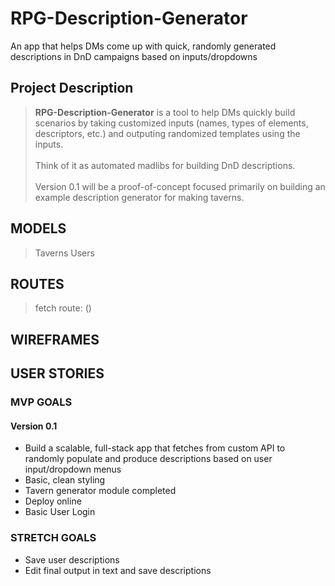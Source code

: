 # RPG-Description-Generator
An app that helps DMs come up with quick, randomly generated descriptions in DnD campaigns based on inputs/dropdowns


## Project Description
> **RPG-Description-Generator** is a tool to help DMs quickly build scenarios by taking customized inputs (names, types of elements, descriptors, etc.) and outputing randomized templates using the inputs. <br/><br/>Think of it as automated madlibs for building DnD descriptions. <br/><br/>
> Version 0.1 will be a proof-of-concept focused primarily on building an example description generator for making taverns. 

## MODELS
> Taverns
> Users
> <span>

## ROUTES
> fetch route: ()

## WIREFRAMES

## USER STORIES

### MVP GOALS

#### Version 0.1
<ul>
  <li>Build a scalable, full-stack app that fetches from custom API to randomly populate and produce descriptions based on user input/dropdown menus</li>
  <li>Basic, clean styling</li>
  <li>Tavern generator module completed</li>
  <li>Deploy online</li>
  <li>Basic User Login</li>
</ul>

### STRETCH GOALS
<ul>
  <li>Save user descriptions</li>
  <li>Edit final output in text and save descriptions</li>
</ul>
